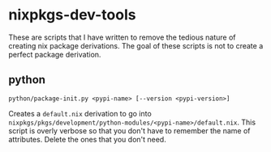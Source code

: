 # nixpkgs-dev-tools

These are scripts that I have written to remove the tedious nature of
creating nix package derivations. The goal of these scripts is not to
create a perfect package derivation.

## python

```
python/package-init.py <pypi-name> [--version <pypi-version>]
```

Creates a `default.nix` derivation to go into
`nixpkgs/pkgs/development/python-modules/<pypi-name>/default.nix`. This
script is overly verbose so that you don't have to remember the name
of attributes. Delete the ones that you don't need.
